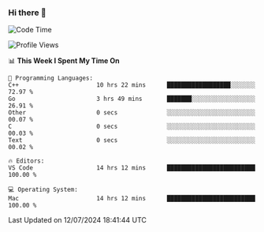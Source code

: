 ### Hi there 👋

<!--START_SECTION:waka-->
![Code Time](http://img.shields.io/badge/Code%20Time-720%20hrs%2041%20mins-blue)

![Profile Views](http://img.shields.io/badge/Profile%20Views-6-blue)

📊 **This Week I Spent My Time On** 

```text
💬 Programming Languages: 
C++                      10 hrs 22 mins      ██████████████████░░░░░░░   72.97 % 
Go                       3 hrs 49 mins       ███████░░░░░░░░░░░░░░░░░░   26.91 % 
Other                    0 secs              ░░░░░░░░░░░░░░░░░░░░░░░░░   00.07 % 
C                        0 secs              ░░░░░░░░░░░░░░░░░░░░░░░░░   00.03 % 
Text                     0 secs              ░░░░░░░░░░░░░░░░░░░░░░░░░   00.02 % 

🔥 Editors: 
VS Code                  14 hrs 12 mins      █████████████████████████   100.00 % 

💻 Operating System: 
Mac                      14 hrs 12 mins      █████████████████████████   100.00 % 
```


 Last Updated on 12/07/2024 18:41:44 UTC
<!--END_SECTION:waka-->

<!--
**JackeyHua-SJTU/JackeyHua-SJTU** is a ✨ _special_ ✨ repository because its `README.md` (this file) appears on your GitHub profile.

Here are some ideas to get you started:

- 🔭 I’m currently working on ...
- 🌱 I’m currently learning ...
- 👯 I’m looking to collaborate on ...
- 🤔 I’m looking for help with ...
- 💬 Ask me about ...
- 📫 How to reach me: ...
- 😄 Pronouns: ...
- ⚡ Fun fact: ...
-->
